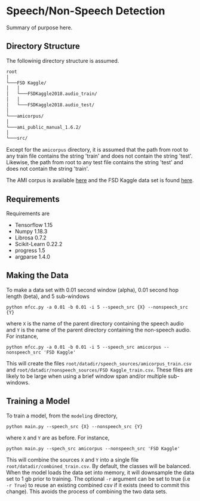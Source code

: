 # Speech/Non-Speech Detection

Summary of purpose here.

## Directory Structure

The followinig directory structure is assumed.

```bash
root  
│  
└───FSD Kaggle/  
│   │  
│   └───FSDKaggle2018.audio_train/  
│   │  
│   └───FSDKaggle2018.audio_test/  
│  
└───amicorpus/  
│  
└───ami_public_manual_1.6.2/  
│  
└───src/ 
```

Except for the `amicorpus` directory, it is assumed that the path from root to any train file contains the string 'train' and does not contain the string 'test'. Likewise, the path from root to any test file contains the string 'test' and does not contain the string 'train'.

The AMI corpus is available [here](http://groups.inf.ed.ac.uk/ami/download/) and the FSD Kaggle data set is found [here](https://zenodo.org/record/2552860#.Xr4OMRNKjGK).

## Requirements

Requirements are

- Tensorflow 1.15
- Numpy 1.18.3
- Librosa 0.7.2
- Scikit-Learn 0.22.2
- progress 1.5
- argparse 1.4.0

## Making the Data

To make a data set with 0.01 second window (alpha), 0.01 second hop length (beta), and 5 sub-windows

`python mfcc.py -a 0.01 -b 0.01 -i 5 --speech_src {X} --nonspeech_src {Y}`

where `X` is the name of the parent directory containing the speech audio and `Y` is the name of the parent directory containing the non-speech audio. For instance,  

`python mfcc.py -a 0.01 -b 0.01 -i 5 --speech_src amicorpus --nonspeech_src 'FSD Kaggle'`

This will create the files `root/datadir/speech_sources/amicorpus_train.csv` and `root/datadir/nonspeech_sources/FSD Kaggle_train.csv`. These files are likely to be large when using a brief window span and/or multiple sub-windows.

## Training a Model

To train a model, from the `modeling` directory,

`python main.py --speech_src {X} --nonspeech_src {Y}`

where `X` and `Y` are as before. For instance,

`python main.py --spech_src amicorpus --nonspeech_src 'FSD Kaggle'`

This will combine the sources `X` and `Y` into a single file `root/datadir/combined_train.csv`. By default, the classes will be balanced. When the model loads the data set into memory, it will downsample the data set to 1 gb prior to training. The optional `-r` argument can be set to true (i.e `-r True`) to reuse an existing combined csv if it exists (need to commit this change). This avoids the process of combining the two data sets.
